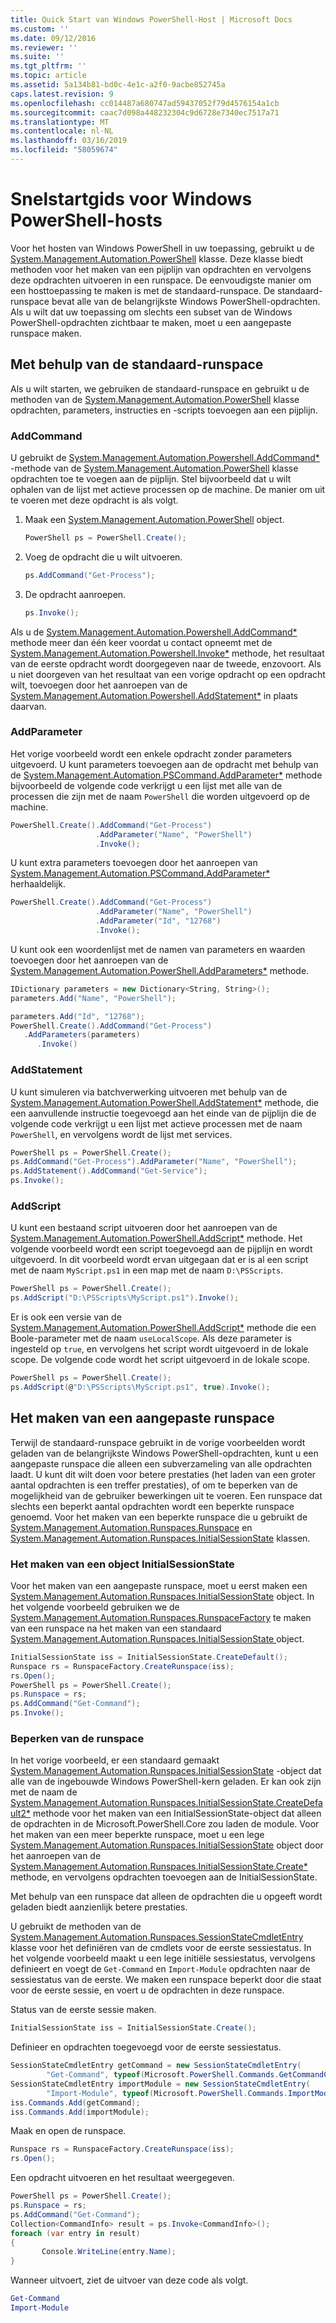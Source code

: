 ```yaml
---
title: Quick Start van Windows PowerShell-Host | Microsoft Docs
ms.custom: ''
ms.date: 09/12/2016
ms.reviewer: ''
ms.suite: ''
ms.tgt_pltfrm: ''
ms.topic: article
ms.assetid: 5a134b81-bd0c-4e1c-a2f0-9acbe852745a
caps.latest.revision: 9
ms.openlocfilehash: cc014487a680747ad59437052f79d4576154a1cb
ms.sourcegitcommit: caac7d098a448232304c9d6728e7340ec7517a71
ms.translationtype: MT
ms.contentlocale: nl-NL
ms.lasthandoff: 03/16/2019
ms.locfileid: "58059674"
---
```

# <a name="windows-powershell-host-quickstart"></a>Snelstartgids voor Windows PowerShell-hosts

Voor het hosten van Windows PowerShell in uw toepassing, gebruikt u de [System.Management.Automation.PowerShell](/dotnet/api/System.Management.Automation.PowerShell) klasse. Deze klasse biedt methoden voor het maken van een pijplijn van opdrachten en vervolgens deze opdrachten uitvoeren in een runspace. De eenvoudigste manier om een hosttoepassing te maken is met de standaard-runspace. De standaard-runspace bevat alle van de belangrijkste Windows PowerShell-opdrachten. Als u wilt dat uw toepassing om slechts een subset van de Windows PowerShell-opdrachten zichtbaar te maken, moet u een aangepaste runspace maken.

## <a name="using-the-default-runspace"></a>Met behulp van de standaard-runspace

Als u wilt starten, we gebruiken de standaard-runspace en gebruikt u de methoden van de [System.Management.Automation.PowerShell](/dotnet/api/System.Management.Automation.PowerShell) klasse opdrachten, parameters, instructies en -scripts toevoegen aan een pijplijn.

### <a name="addcommand"></a>AddCommand

U gebruikt de [System.Management.Automation.Powershell.AddCommand*](/dotnet/api/System.Management.Automation.PowerShell.AddCommand) -methode van de [System.Management.Automation.PowerShell](/dotnet/api/System.Management.Automation.PowerShell) klasse opdrachten toe te voegen aan de pijplijn. Stel bijvoorbeeld dat u wilt ophalen van de lijst met actieve processen op de machine. De manier om uit te voeren met deze opdracht is als volgt.

1. Maak een [System.Management.Automation.PowerShell](/dotnet/api/System.Management.Automation.PowerShell) object.

   ```csharp
   PowerShell ps = PowerShell.Create();
   ```

2. Voeg de opdracht die u wilt uitvoeren.

   ```csharp
   ps.AddCommand("Get-Process");
   ```

3. De opdracht aanroepen.

   ```csharp
   ps.Invoke();
   ```

Als u de [System.Management.Automation.Powershell.AddCommand*](/dotnet/api/System.Management.Automation.PowerShell.AddCommand) methode meer dan één keer voordat u contact opneemt met de [System.Management.Automation.Powershell.Invoke*](/dotnet/api/System.Management.Automation.PowerShell.Invoke) methode, het resultaat van de eerste opdracht wordt doorgegeven naar de tweede, enzovoort. Als u niet doorgeven van het resultaat van een vorige opdracht op een opdracht wilt, toevoegen door het aanroepen van de [System.Management.Automation.Powershell.AddStatement*](/dotnet/api/System.Management.Automation.PowerShell.AddStatement) in plaats daarvan.

### <a name="addparameter"></a>AddParameter

Het vorige voorbeeld wordt een enkele opdracht zonder parameters uitgevoerd. U kunt parameters toevoegen aan de opdracht met behulp van de [System.Management.Automation.PSCommand.AddParameter*](/dotnet/api/System.Management.Automation.PSCommand.AddParameter) methode bijvoorbeeld de volgende code verkrijgt u een lijst met alle van de processen die zijn met de naam `PowerShell` die worden uitgevoerd op de machine.

```csharp
PowerShell.Create().AddCommand("Get-Process")
                   .AddParameter("Name", "PowerShell")
                   .Invoke();
```

U kunt extra parameters toevoegen door het aanroepen van [System.Management.Automation.PSCommand.AddParameter*](/dotnet/api/System.Management.Automation.PSCommand.AddParameter) herhaaldelijk.

```csharp
PowerShell.Create().AddCommand("Get-Process")
                   .AddParameter("Name", "PowerShell")
                   .AddParameter("Id", "12768")
                   .Invoke();
```

U kunt ook een woordenlijst met de namen van parameters en waarden toevoegen door het aanroepen van de [System.Management.Automation.PowerShell.AddParameters*](/dotnet/api/System.Management.Automation.PowerShell.AddParameters) methode.

```csharp
IDictionary parameters = new Dictionary<String, String>();
parameters.Add("Name", "PowerShell");

parameters.Add("Id", "12768");
PowerShell.Create().AddCommand("Get-Process")
   .AddParameters(parameters)
      .Invoke()

```

### <a name="addstatement"></a>AddStatement

U kunt simuleren via batchverwerking uitvoeren met behulp van de [System.Management.Automation.PowerShell.AddStatement*](/dotnet/api/System.Management.Automation.PowerShell.AddStatement) methode, die een aanvullende instructie toegevoegd aan het einde van de pijplijn die de volgende code verkrijgt u een lijst met actieve processen met de naam `PowerShell`, en vervolgens wordt de lijst met services.

```csharp
PowerShell ps = PowerShell.Create();
ps.AddCommand("Get-Process").AddParameter("Name", "PowerShell");
ps.AddStatement().AddCommand("Get-Service");
ps.Invoke();
```

### <a name="addscript"></a>AddScript

U kunt een bestaand script uitvoeren door het aanroepen van de [System.Management.Automation.PowerShell.AddScript*](/dotnet/api/System.Management.Automation.PowerShell.AddScript) methode. Het volgende voorbeeld wordt een script toegevoegd aan de pijplijn en wordt uitgevoerd. In dit voorbeeld wordt ervan uitgegaan dat er is al een script met de naam `MyScript.ps1` in een map met de naam `D:\PSScripts`.

```csharp
PowerShell ps = PowerShell.Create();
ps.AddScript("D:\PSScripts\MyScript.ps1").Invoke();
```

Er is ook een versie van de [System.Management.Automation.PowerShell.AddScript*](/dotnet/api/System.Management.Automation.PowerShell.AddScript) methode die een Boole-parameter met de naam `useLocalScope`. Als deze parameter is ingesteld op `true`, en vervolgens het script wordt uitgevoerd in de lokale scope. De volgende code wordt het script uitgevoerd in de lokale scope.

```csharp
PowerShell ps = PowerShell.Create();
ps.AddScript(@"D:\PSScripts\MyScript.ps1", true).Invoke();
```

## <a name="creating-a-custom-runspace"></a>Het maken van een aangepaste runspace

Terwijl de standaard-runspace gebruikt in de vorige voorbeelden wordt geladen van de belangrijkste Windows PowerShell-opdrachten, kunt u een aangepaste runspace die alleen een subverzameling van alle opdrachten laadt. U kunt dit wilt doen voor betere prestaties (het laden van een groter aantal opdrachten is een treffer prestaties), of om te beperken van de mogelijkheid van de gebruiker bewerkingen uit te voeren. Een runspace dat slechts een beperkt aantal opdrachten wordt een beperkte runspace genoemd. Voor het maken van een beperkte runspace die u gebruikt de [System.Management.Automation.Runspaces.Runspace](/dotnet/api/System.Management.Automation.Runspaces.Runspace) en [System.Management.Automation.Runspaces.InitialSessionState](/dotnet/api/System.Management.Automation.Runspaces.InitialSessionState) klassen.

### <a name="creating-an-initialsessionstate-object"></a>Het maken van een object InitialSessionState

Voor het maken van een aangepaste runspace, moet u eerst maken een [System.Management.Automation.Runspaces.InitialSessionState](/dotnet/api/System.Management.Automation.Runspaces.InitialSessionState) object. In het volgende voorbeeld gebruiken we de [System.Management.Automation.Runspaces.RunspaceFactory](/dotnet/api/System.Management.Automation.Runspaces.RunspaceFactory) te maken van een runspace na het maken van een standaard [System.Management.Automation.Runspaces.InitialSessionState ](/dotnet/api/System.Management.Automation.Runspaces.InitialSessionState) object.

```csharp
InitialSessionState iss = InitialSessionState.CreateDefault();
Runspace rs = RunspaceFactory.CreateRunspace(iss);
rs.Open();
PowerShell ps = PowerShell.Create();
ps.Runspace = rs;
ps.AddCommand("Get-Command");
ps.Invoke();
```

### <a name="constraining-the-runspace"></a>Beperken van de runspace

In het vorige voorbeeld, er een standaard gemaakt [System.Management.Automation.Runspaces.InitialSessionState](/dotnet/api/System.Management.Automation.Runspaces.InitialSessionState) -object dat alle van de ingebouwde Windows PowerShell-kern geladen. Er kan ook zijn met de naam de [System.Management.Automation.Runspaces.InitialSessionState.CreateDefault2*](/dotnet/api/System.Management.Automation.Runspaces.InitialSessionState.CreateDefault2) methode voor het maken van een InitialSessionState-object dat alleen de opdrachten in de Microsoft.PowerShell.Core zou laden de module. Voor het maken van een meer beperkte runspace, moet u een lege [System.Management.Automation.Runspaces.InitialSessionState](/dotnet/api/System.Management.Automation.Runspaces.InitialSessionState) object door het aanroepen van de [ System.Management.Automation.Runspaces.InitialSessionState.Create*](/dotnet/api/System.Management.Automation.Runspaces.InitialSessionState.Create) methode, en vervolgens opdrachten toevoegen aan de InitialSessionState.

Met behulp van een runspace dat alleen de opdrachten die u opgeeft wordt geladen biedt aanzienlijk betere prestaties.

U gebruikt de methoden van de [System.Management.Automation.Runspaces.SessionStateCmdletEntry](/dotnet/api/System.Management.Automation.Runspaces.SessionStateCmdletEntry) klasse voor het definiëren van de cmdlets voor de eerste sessiestatus. In het volgende voorbeeld maakt u een lege initiële sessiestatus, vervolgens definieert en voegt de `Get-Command` en `Import-Module` opdrachten naar de sessiestatus van de eerste. We maken een runspace beperkt door die staat voor de eerste sessie, en voert u de opdrachten in deze runspace.

Status van de eerste sessie maken.

```csharp
InitialSessionState iss = InitialSessionState.Create();
```

Definieer en opdrachten toegevoegd voor de eerste sessiestatus.

```csharp
SessionStateCmdletEntry getCommand = new SessionStateCmdletEntry(
        "Get-Command", typeof(Microsoft.PowerShell.Commands.GetCommandCommand), "");
SessionStateCmdletEntry importModule = new SessionStateCmdletEntry(
        "Import-Module", typeof(Microsoft.PowerShell.Commands.ImportModuleCommand), "");
iss.Commands.Add(getCommand);
iss.Commands.Add(importModule);
```

Maak en open de runspace.

```csharp
Runspace rs = RunspaceFactory.CreateRunspace(iss);
rs.Open();
```

Een opdracht uitvoeren en het resultaat weergegeven.

```csharp
PowerShell ps = PowerShell.Create();
ps.Runspace = rs;
ps.AddCommand("Get-Command");
Collection<CommandInfo> result = ps.Invoke<CommandInfo>();
foreach (var entry in result)
{
       Console.WriteLine(entry.Name);
}
```

Wanneer uitvoert, ziet de uitvoer van deze code als volgt.

```powershell
Get-Command
Import-Module
```

